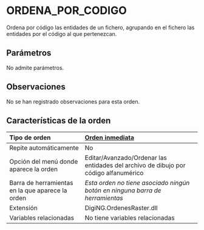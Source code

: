 # ORDENA\_POR\_CODIGO

Ordena por código las entidades de un fichero, agrupando en el fichero las entidades por el código al que pertenezcan.

## Parámetros

No admite parámetros.

## Observaciones

No se han registrado observaciones para esta orden.

## Características de la orden

| Tipo de orden | [Orden inmediata](ordena-por-codigo.md) |
| :--- | :--- |
| Repite automáticamente | No |
| Opción del menú donde aparece la orden | Editar/Avanzado/Ordenar las entidades del archivo de dibujo por código alfanumérico |
| Barra de herramientas en la que aparece la orden | _Esta orden no tiene asociado ningún botón en ninguna barra de herramientas_ |
| Extensión | DigiNG.OrdenesRaster.dll |
| Variables relacionadas | No tiene variables relacionadas |

